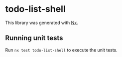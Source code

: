 # todo-list-shell

This library was generated with [Nx](https://nx.dev).

## Running unit tests

Run `nx test todo-list-shell` to execute the unit tests.
